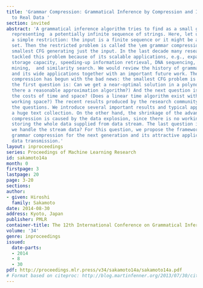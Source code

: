 ```yaml
---
title: 'Grammar Compression: Grammatical Inference by Compression and Its Application
  to Real Data '
section: invited
abstract: 'A grammatical inference algorithm tries to find as a small grammar as possible
  representing  a potentially infinite sequence of strings. Here, let us consider
  a simple restriction: the input is a finite sequence or it might be a singleton
  set. Then the restricted problem is called the \em grammar compression to find the
  smallest CFG generating just the input. In the last decade many researchers have
  tackled this problem because of its scalable applications, e.g., expansion of data
  storage capacity, speeding-up information retrieval, DNA sequencing, frequent pattern
  mining,  and similarity search. We would review the history of grammar compression
  and its wide applications together with an important future work. The study of grammar
  compression has begun with the bad news: the smallest CFG problem is NP-hard. Hence,
  the first question is: Can we get a near-optimal solution in a polynomial time?  (Is
  there a reasonable approximation algorithm?) And the next question is: Can we minimize
  the costs of time and space? (Does a linear time algorithm exist within an optimal
  working space?) The recent results produced by the research community answer affirmatively
  the questions. We introduce several important results and typical applications to
  a huge text collection. On the other hand, the shrinkage of the advantage of grammar
  compression is caused by the data explosion, since there is no working space for
  storing the whole data supplied from data stream. The last question is: How can
  we handle the stream data? For this question, we propose the framework of \em stream
  grammar compression for the next generation and its attractive application to fast
  data transmission.'
layout: inproceedings
series: Proceedings of Machine Learning Research
id: sakamoto14a
month: 0
firstpage: 3
lastpage: 20
page: 3-20
sections: 
author:
- given: Hiroshi
  family: Sakamoto
date: 2014-08-30
address: Kyoto, Japan
publisher: PMLR
container-title: The 12th International Conference on Grammatical Inference
volume: '34'
genre: inproceedings
issued:
  date-parts:
  - 2014
  - 8
  - 30
pdf: http://proceedings.mlr.press/v34/sakamoto14a/sakamoto14a.pdf
# Format based on citeproc: http://blog.martinfenner.org/2013/07/30/citeproc-yaml-for-bibliographies/
---
```

